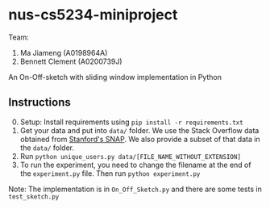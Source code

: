 # nus-cs5234-miniproject

Team:
1. Ma Jiameng (A0198964A)
2. Bennett Clement (A0200739J)

An On-Off-sketch with sliding window implementation in Python

## Instructions

0. Setup: Install requirements using `pip install -r requirements.txt`
1. Get your data and put into `data/` folder. We use the Stack Overflow data
   obtained from [Stanford's SNAP](https://snap.stanford.edu/data/sx-stackoverflow.html).
   We also provide a subset of that data in the `data/` folder.
2. Run `python unique_users.py data/[FILE_NAME_WITHOUT_EXTENSION]`
3. To run the experiment, you need to change the filename at the end of the
   `experiment.py` file. Then run `python experiment.py`

Note: The implementation is in `On_Off_Sketch.py` and there are some tests in
`test_sketch.py`
